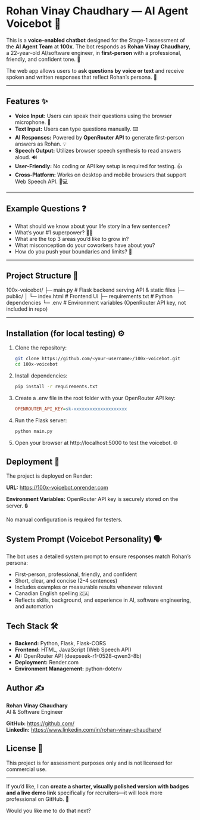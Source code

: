# Rohan Vinay Chaudhary — AI Agent Voicebot 🤖

This is a **voice-enabled chatbot** designed for the Stage-1 assessment of the **AI Agent Team** at **100x**. The bot responds as **Rohan Vinay Chaudhary**, a 22-year-old AI/software engineer, in **first-person** with a professional, friendly, and confident tone. 🌟

The web app allows users to **ask questions by voice or text** and receive spoken and written responses that reflect Rohan’s persona. 💬

---

## Features ✨

- **Voice Input:** Users can speak their questions using the browser microphone. 🎤
- **Text Input:** Users can type questions manually. ⌨️
- **AI Responses:** Powered by **OpenRouter API** to generate first-person answers as Rohan. 💡
- **Speech Output:** Utilizes browser speech synthesis to read answers aloud. 🔊
- **User-Friendly:** No coding or API key setup is required for testing. 👍
- **Cross-Platform:** Works on desktop and mobile browsers that support Web Speech API. 📱💻

---

## Example Questions ❓

- What should we know about your life story in a few sentences?
- What’s your #1 superpower? 🦸‍♂️
- What are the top 3 areas you’d like to grow in?
- What misconception do your coworkers have about you?
- How do you push your boundaries and limits? 🚀

---

## Project Structure 📁

100x-voicebot/
├─ main.py # Flask backend serving API & static files
├─ public/
│ └─ index.html # Frontend UI
├─ requirements.txt # Python dependencies
└─ .env # Environment variables (OpenRouter API key, not included in repo)

---

## Installation (for local testing) ⚙️

1. Clone the repository:
   ```bash
   git clone https://github.com/<your-username>/100x-voicebot.git
   cd 100x-voicebot
   ```
2. Install dependencies:
   ```bash
   pip install -r requirements.txt
   ```
3. Create a .env file in the root folder with your OpenRouter API key:
   ```ini
   OPENROUTER_API_KEY=sk-xxxxxxxxxxxxxxxxxxxx
   ```
4. Run the Flask server:
   ```bash
   python main.py
   ```
5. Open your browser at http://localhost:5000 to test the voicebot. 🌐

## Deployment 🚀

The project is deployed on Render:

**URL:** https://100x-voicebot.onrender.com

**Environment Variables:** OpenRouter API key is securely stored on the server. 🔒

No manual configuration is required for testers. 

## System Prompt (Voicebot Personality) 🗣️

The bot uses a detailed system prompt to ensure responses match Rohan’s persona:

- First-person, professional, friendly, and confident
- Short, clear, and concise (2–4 sentences)
- Includes examples or measurable results whenever relevant
- Canadian English spelling 🇨🇦
- Reflects skills, background, and experience in AI, software engineering, and automation

## Tech Stack 🛠️

- **Backend:** Python, Flask, Flask-CORS
- **Frontend:** HTML, JavaScript (Web Speech API)
- **AI:** OpenRouter API (deepseek-r1-0528-qwen3-8b)
- **Deployment:** Render.com
- **Environment Management:** python-dotenv

## Author ✍️

**Rohan Vinay Chaudhary**  
AI & Software Engineer

**GitHub:** https://github.com/<your-username>  
**LinkedIn:** https://www.linkedin.com/in/rohan-vinay-chaudhary/

## License 📜

This project is for assessment purposes only and is not licensed for commercial use.

---

If you’d like, I can **create a shorter, visually polished version with badges and a live demo link** specifically for recruiters—it will look more professional on GitHub. 🌟

Would you like me to do that next?
